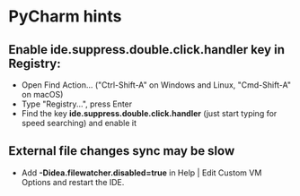 # PyCharm hints

## Enable ide.suppress.double.click.handler key in Registry:

* Open Find Action... ("Ctrl-Shift-A" on Windows and Linux, "Cmd-Shift-A" on macOS)
* Type "Registry...", press Enter
* Find the key **ide.suppress.double.click.handler** (just start typing for speed searching) and enable it

## External file changes sync may be slow

* Add **-Didea.filewatcher.disabled=true** in Help | Edit Custom VM Options and restart the IDE.
